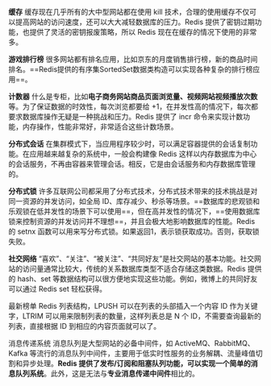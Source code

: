 **缓存**
缓存现在几乎所有的大中型网站都在使用 kill 技术，合理的使用缓存不仅可以提高网站的访问速度，还可以大大减轻数据库的压力。Redis 提供了密钥过期功能，也提供了灵活的密钥报废策略，所以 Redis 现在在缓存的情况下使用的非常多。

**游戏排行榜**
很多网站都有排名应用，比如京东的月度销售排行榜，新的商品时间排名。==Redis提供的有序集SortedSet数据类构造可以实现各种复杂的排行榜应用==。

**计数器**
什么是专柜，比如**电子商务网站商品页面浏览量、视频网站视频播放次数**等。为了保证数据的时效性，每次浏览都要给 +1，在并发性高的情况下，每次都要求数据库操作无疑是一种挑战和压力。Redis 提供了 incr 命令来实现计数功能，内存操作，性能非常好，非常适合这些计数场景。

**分布式会话**
在集群模式下，当应用程序较少时，可以满足容器提供的会话复制功能。在应用越来越复杂的系统中，一般会构建像 Redis 这样以内存数据库为中心的会话服务，不再由容器来管理会话。相反，它是由会话服务和内存数据库管理的。

**分布式锁**
许多互联网公司都采用了分布式技术，分布式技术带来的技术挑战是对同一资源的并发访问，如全局 ID、库存减少、秒杀等场景。==数据库的悲观锁和乐观锁在低并发性的场景下可以使用==，但在高并发性的情况下，==使用数据库锁来控制资源的并发访问并不理想==，并且会极大地影响数据库的性能。Redis 的 setnx 函数可以用来写分布式锁。如果返回1，表示锁获取成功。否则，获取锁失败。

**社交网络**
“喜欢”、“关注”、“被关注”、“共同好友”是社交网站的基本功能。社交网站的访问量通常比较大，传统的关系数据库类型不适合存储这类数据。Redis 提供的 hash、set 等数据结构可以很方便地实现这些功能。例如，微博上的共同好友可以通过 Redis set 轻松获得。

最新榜单
Redis 列表结构，LPUSH 可以在列表的头部插入一个内容 ID 作为关键字，LTRIM 可以用来限制列表的数量，这样列表总是 N 个 ID，不需要查询最新的列表，直接根据 ID 到相应的内容页面就可以了。

消息传递系统
消息队列是大型网站的必备中间件，如 ActiveMQ、RabbitMQ、Kafka 等流行的消息队列中间件，主要用于低实时性服务的业务解耦、流量峰值切割和异步处理。**Redis 提供了发布/订阅和阻塞队列功能，可以实现一个简单的消息队列系统**。此外，这是无法与**专业消息传递中间件**相比的。
 
